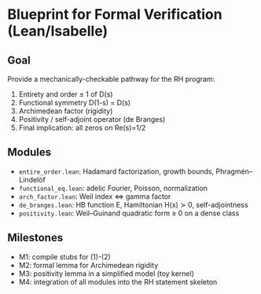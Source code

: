 # Blueprint for Formal Verification (Lean/Isabelle)

## Goal
Provide a mechanically-checkable pathway for the RH program:
1) Entirety and order ≤ 1 of D(s)
2) Functional symmetry D(1-s) = D(s)
3) Archimedean factor (rigidity)
4) Positivity / self-adjoint operator (de Branges)
5) Final implication: all zeros on Re(s)=1/2

## Modules
- `entire_order.lean`: Hadamard factorization, growth bounds, Phragmén–Lindelöf
- `functional_eq.lean`: adelic Fourier, Poisson, normalization
- `arch_factor.lean`: Weil index ⇔ gamma factor
- `de_branges.lean`: HB function E, Hamiltonian H(x) ≻ 0, self-adjointness
- `positivity.lean`: Weil–Guinand quadratic form ≥ 0 on a dense class

## Milestones
- M1: compile stubs for (1)-(2)
- M2: formal lemma for Archimedean rigidity
- M3: positivity lemma in a simplified model (toy kernel)
- M4: integration of all modules into the RH statement skeleton
